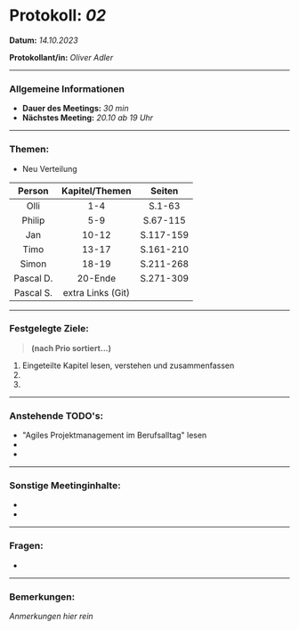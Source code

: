 # Protokoll: *02*


**Datum:** *14.10.2023*

**Protokollant/in:** *Oliver Adler*

---

### Allgemeine Informationen
- **Dauer des Meetings:** *30 min*
- **Nächstes Meeting:** *20.10 ab 19 Uhr*

---

### Themen:

- Neu Verteilung


| Person          |     Kapitel/Themen       |     Seiten       |
|:----------:|:-----------:|:-----------:|
| Olli      | 1-4  |    S.1-63      |
| Philip    | 5-9  |    S.67-115    |
| Jan       | 10-12|    S.117-159   |
| Timo      | 13-17|    S.161-210   |
| Simon     | 18-19|     S.211-268  |
| Pascal D. | 20-Ende|    S.271-309 |
| Pascal S. | extra Links (Git)|    |


---

### Festgelegte Ziele:
> **(nach Prio sortiert...)**

1. Eingeteilte Kapitel lesen, verstehen und zusammenfassen
2. 
3. 

---

### Anstehende TODO's:
- "Agiles Projektmanagement im Berufsalltag" lesen
-  
- 

---

### Sonstige Meetinginhalte:
-   
-   

---

### Fragen:
- 

---

### Bemerkungen:
*Anmerkungen hier rein*

